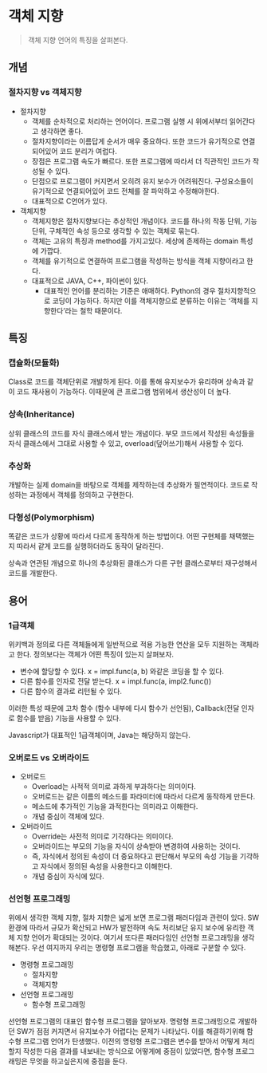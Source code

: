 # 객체 지향

> 객체 지향 언어의 특징을 살펴본다.

## 개념

### 절차지향 vs 객체지향

- 절차지향
  - 객체를 순차적으로 처리하는 언어이다. 프로그램 실행 시 위에서부터 읽어간다고 생각하면 좋다.
  - 절차지향이라는 이름답게 순서가 매우 중요하다. 또한 코드가 유기적으로 연결되어있어 코드 분리가 여럽다.
  - 장점은 프로그램 속도가 빠르다. 또한 프로그램에 따라서 더 직관적인 코드가 작성될 수 있다.
  - 단점으로 프로그램이 커지면서 오히려 유지 보수가 어려워진다. 구성요소들이 유기적으로 연결되어있어 코드 전체를 잘 파악하고 수정해야한다.
  - 대표적으로 C언어가 있다.
- 객체지향
  - 객체지향은 절차지향보다는 추상적인 개념이다. 코드를 하나의 작동 단위, 기능단위, 구체적인 속성 등으로 생각할 수 있는 객체로 묶는다.
  - 객체는 고유의 특징과 method를 가지고있다. 세상에 존제하는 domain 특성에 가깝다.
  - 객체를 유기적으로 연결하여 프로그램을 작성하는 방식을 객체 지향이라고 한다.
  - 대표적으로 JAVA, C++, 파이썬이 있다.
    - 대표적인 언어를 분리하는 기준은 애매하다. Python의 경우 절차지향적으로 코딩이 가능하다. 하지만 이를 객체지향으로 분류하는 이유는 ‘객체를 지향한다’라는 철학 때문이다.

## 특징

### 캡슐화(모듈화)

Class로 코드를 객체단위로 개발하게 된다. 이를 통해 유지보수가 유리하며 상속과 같이 코드 재사용이 가능하다. 이때문에 큰 프로그램 범위에서 생산성이 더 높다.

### 상속(Inheritance)

상위 클래스의 코드를 자식 클래스에서 받는 개념이다. 부모 코드에서 작성된 속성들을 자식 클래스에서 그대로 사용할 수 있고, overload(덮어쓰기)해서 사용할 수 있다.

### 추상화

개발하는 실제 domain을 바탕으로 객체를 제작하는데 추상화가 필연적이다. 코드로 작성하는 과정에서 객체를 정의하고 구현한다.

### 다형성(Polymorphism)

똑같은 코드가 상황에 따라서 다르게 동작하게 하는 방법이다. 어떤 구현체를 채택했는지 따라서 같게 코드를 실행하더라도 동작이 달라진다.

상속과 연관된 개념으로 하나의 추상화된 클래스가 다른 구현 클래스로부터 재구성해서 코드를 개발한다.

## 용어

### 1급객체

위키백과 정의로 다른 객체들에게 일반적으로 적용 가능한 연산을 모두 지원하는 객체라고 한다. 정의보다는 객체가 어떤 특징이 있는지 살펴보자.

- 변수에 할당할 수 있다. x = impl.func(a, b) 와같은 코딩을 할 수 있다.
- 다른 함수를 인자로 전달 받는다. x = impl.func(a, impl2.func())
- 다른 함수의 결과로 리턴될 수 있다.

이러한 특성 때문에 고차 함수 (함수 내부에 다시 함수가 선언됨), Callback(전달 인자로 함수를 받음) 기능을 사용할 수 있다.

Javascript가 대표적인 1급객체이며, Java는 해당하지 않는다.

### 오버로드 vs 오버라이드

- 오버로드
  - Overload는 사적적 의미로 과하게 부과하다는 의미이다.
  - 오버로드는 같은 이름의 메소드를 파라미터에 따라서 다르게 동작하게 만든다.
  - 메소드에 추가적인 기능을 과적한다는 의미라고 이해한다.
  - 개념 중심이 객체에 있다.
- 오버라이드
  - Override는 사전적 의미로 기각하다는 의미이다.
  - 오버라이드는 부모의 기능을 자식이 상속받아 변경하여 사용하는 것이다.
  - 즉, 자식에서 정의된 속성이 더 중요하다고 판단해서 부모의 속성 기능을 기각하고 자식에서 정의된 속성을 사용한다고 이해한다.
  - 개념 중심이 자식에 있다.

### 선언형 프로그래밍

위에서 생각한 객체 지향, 절차 지향은 넓게 보면 프로그램 패러다임과 관련이 있다. SW 환경에 따라서 규모가 확산되고 HW가 발전하며 속도 처리보단 유지 보수에 유리한 객체 지향 언어가 확대되는 것이다. 여기서 또다른 패러다임인 선언형 프로그래밍을 생각해본다. 우선 여지까지 우리는 명령형 프로그램을 학습했고, 아래로 구분할 수 있다.

- 명령형 프로그래밍
  - 절차지향
  - 객체지향
- 선언형 프로그래밍
  - 함수형 프로그래밍

선언형 프로그램의 대표인 함수형 프로그램을 알아보자. 명령형 프로그래밍으로 개발하던 SW가 점점 커지면서 유지보수가 어렵다는 문제가 나타났다. 이를 해결하기위해 함수형 프로그램 언어가 탄생했다. 이전의 명령형 프로그램은 변수를 받아서 어떻게 처리할지 작성한 다음 결과를 내보내는 방식으로 어떻게에 중점이 있었다면, 함수형 프로그래밍은 무엇을 하고싶은지에 중점을 둔다.
